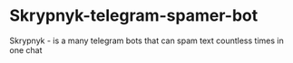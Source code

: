 # Skrypnyk-telegram-spamer-bot
Skrypnyk - is a many telegram bots that can spam text countless times in one chat
